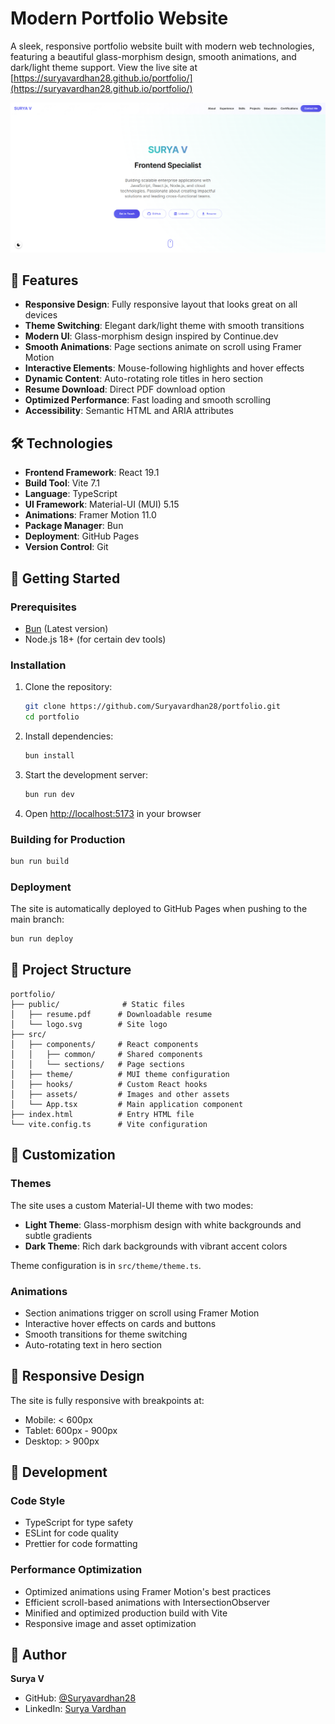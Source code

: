 # Modern Portfolio Website

A sleek, responsive portfolio website built with modern web technologies, featuring a beautiful glass-morphism design, smooth animations, and dark/light theme support. View the live site at [https://suryavardhan28.github.io/portfolio/](https://suryavardhan28.github.io/portfolio/)

![Portfolio Preview](preview.png)

## 🌟 Features

-   **Responsive Design**: Fully responsive layout that looks great on all devices
-   **Theme Switching**: Elegant dark/light theme with smooth transitions
-   **Modern UI**: Glass-morphism design inspired by Continue.dev
-   **Smooth Animations**: Page sections animate on scroll using Framer Motion
-   **Interactive Elements**: Mouse-following highlights and hover effects
-   **Dynamic Content**: Auto-rotating role titles in hero section
-   **Resume Download**: Direct PDF download option
-   **Optimized Performance**: Fast loading and smooth scrolling
-   **Accessibility**: Semantic HTML and ARIA attributes

## 🛠️ Technologies

-   **Frontend Framework**: React 19.1
-   **Build Tool**: Vite 7.1
-   **Language**: TypeScript
-   **UI Framework**: Material-UI (MUI) 5.15
-   **Animations**: Framer Motion 11.0
-   **Package Manager**: Bun
-   **Deployment**: GitHub Pages
-   **Version Control**: Git

## 🚀 Getting Started

### Prerequisites

-   [Bun](https://bun.sh/) (Latest version)
-   Node.js 18+ (for certain dev tools)

### Installation

1. Clone the repository:

    ```bash
    git clone https://github.com/Suryavardhan28/portfolio.git
    cd portfolio
    ```

2. Install dependencies:

    ```bash
    bun install
    ```

3. Start the development server:

    ```bash
    bun run dev
    ```

4. Open [http://localhost:5173](http://localhost:5173) in your browser

### Building for Production

```bash
bun run build
```

### Deployment

The site is automatically deployed to GitHub Pages when pushing to the main branch:

```bash
bun run deploy
```

## 📁 Project Structure

```
portfolio/
├── public/              # Static files
│   ├── resume.pdf      # Downloadable resume
│   └── logo.svg        # Site logo
├── src/
│   ├── components/     # React components
│   │   ├── common/     # Shared components
│   │   └── sections/   # Page sections
│   ├── theme/          # MUI theme configuration
│   ├── hooks/          # Custom React hooks
│   ├── assets/         # Images and other assets
│   └── App.tsx         # Main application component
├── index.html          # Entry HTML file
└── vite.config.ts      # Vite configuration
```

## 🎨 Customization

### Themes

The site uses a custom Material-UI theme with two modes:

-   **Light Theme**: Glass-morphism design with white backgrounds and subtle gradients
-   **Dark Theme**: Rich dark backgrounds with vibrant accent colors

Theme configuration is in `src/theme/theme.ts`.

### Animations

-   Section animations trigger on scroll using Framer Motion
-   Interactive hover effects on cards and buttons
-   Smooth transitions for theme switching
-   Auto-rotating text in hero section

## 📱 Responsive Design

The site is fully responsive with breakpoints at:

-   Mobile: < 600px
-   Tablet: 600px - 900px
-   Desktop: > 900px

## 🔧 Development

### Code Style

-   TypeScript for type safety
-   ESLint for code quality
-   Prettier for code formatting

### Performance Optimization

-   Optimized animations using Framer Motion's best practices
-   Efficient scroll-based animations with IntersectionObserver
-   Minified and optimized production build with Vite
-   Responsive image and asset optimization

## 👤 Author

**Surya V**

-   GitHub: [@Suryavardhan28](https://github.com/Suryavardhan28)
-   LinkedIn: [Surya Vardhan](https://www.linkedin.com/in/surya-vardhan-28102000/)
